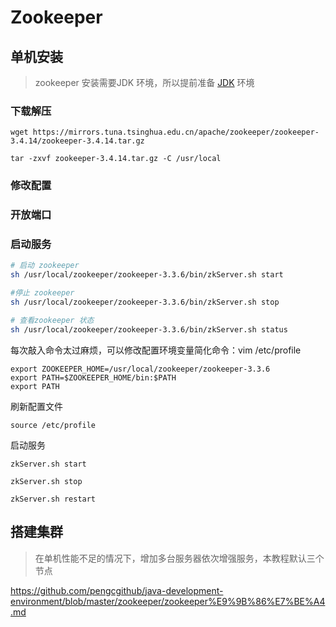 # Zookeeper

## 单机安装

> zookeeper 安装需要JDK 环境，所以提前准备 [JDK](Java.md) 环境

### 下载解压

```shell
wget https://mirrors.tuna.tsinghua.edu.cn/apache/zookeeper/zookeeper-3.4.14/zookeeper-3.4.14.tar.gz

tar -zxvf zookeeper-3.4.14.tar.gz -C /usr/local
```



### 修改配置







### 开放端口





### 启动服务

```sh
# 启动 zookeeper
sh /usr/local/zookeeper/zookeeper-3.3.6/bin/zkServer.sh start

#停止 zookeeper
sh /usr/local/zookeeper/zookeeper-3.3.6/bin/zkServer.sh stop

# 查看zookeeper 状态
sh /usr/local/zookeeper/zookeeper-3.3.6/bin/zkServer.sh status
```

 每次敲入命令太过麻烦，可以修改配置环境变量简化命令：vim /etc/profile

```shell
export ZOOKEEPER_HOME=/usr/local/zookeeper/zookeeper-3.3.6
export PATH=$ZOOKEEPER_HOME/bin:$PATH
export PATH
```

刷新配置文件

```shell
source /etc/profile
```

启动服务

```shell
zkServer.sh start

zkServer.sh stop

zkServer.sh restart
```



## 搭建集群

> 在单机性能不足的情况下，增加多台服务器依次增强服务，本教程默认三个节点

https://github.com/pengcgithub/java-development-environment/blob/master/zookeeper/zookeeper%E9%9B%86%E7%BE%A4.md